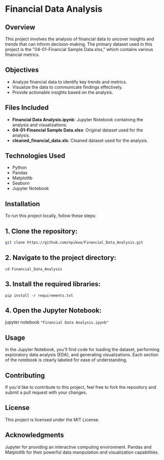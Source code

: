 # Financial Data Analysis

## Overview
This project involves the analysis of financial data to uncover insights and trends that can inform decision-making. The primary dataset used in this project is the "04-01-Financial Sample Data.xlsx," which contains various financial metrics.

## Objectives
- Analyze financial data to identify key trends and metrics.
- Visualize the data to communicate findings effectively.
- Provide actionable insights based on the analysis.

## Files Included
- **Financial Data Analysis.ipynb**: Jupyter Notebook containing the analysis and visualizations.
- **04-01-Financial Sample Data.xlsx**: Original dataset used for the analysis.
- **cleaned_financial_data.xls**: Cleaned dataset used for the analysis.

## Technologies Used
- Python
- Pandas
- Matplotlib
- Seaborn
- Jupyter Notebook
  
## Installation
To run this project locally, follow these steps:

## 1. Clone the repository:
   ```bash
   git clone https://github.com/npikwa/Financial_Data_Analysis.git
   ```

## 2. Navigate to the project directory:
  ```cd Financial_Data_Analysis```

## 3. Install the required libraries:
   ```pip install -r requirements.txt```

## 4. Open the Jupyter Notebook:
   jupyter notebook ```"Financial Data Analysis.ipynb"```

## Usage
In the Jupyter Notebook, you'll find code for loading the dataset, performing exploratory data analysis (EDA), and generating visualizations. Each section of the notebook is clearly labeled for ease of understanding.

## Contributing
If you'd like to contribute to this project, feel free to fork the repository and submit a pull request with your changes.

## License
This project is licensed under the MIT License.

## Acknowledgments
Jupyter for providing an interactive computing environment.
Pandas and Matplotlib for their powerful data manipulation and visualization capabilities.

